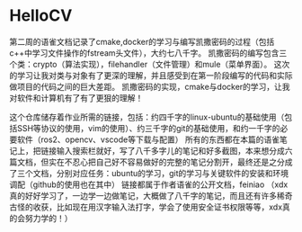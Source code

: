 # HelloCV
第二周的语雀文档记录了cmake,docker的学习与编写凯撒密码的过程（包括c++中学习文件操作的fstream头文件），大约七八千字。
凯撒密码的编写包含三个类：crypto（算法实现），filehandler（文件管理）和mule（菜单界面）。
这次的学习让我对类与对象有了更深的理解，并且感受到在第一阶段编写的代码和实际做项目的代码之间的巨大差距。
凯撒密码的实现，cmake与docker的学习，让我对软件和计算机有了有了更狠的理解！










这个仓库储存着作业所需的链接，包括：约四千字的linux-ubuntu的基础使用（包括SSH等协议的使用，vim的使用）、约三千字的git的基础使用，和约一千字的必要软件（ros2、opencv、vscode等下载与配置）
所有的东西都在本篇的语雀笔记上，把链接输入搜索栏就好，写了八千多字儿的笔记和好多截图，本来想分成六篇文档，但实在不忍心把自己好不容易做好的完整的笔记分割开，最终还是之分成了三个文档，分别对应任务：ubuntu的学习，git的学习与关键软件的安装和环境调配（github的使用也在其中）
链接都属于作者语雀的公开文档，feiniao
（xdx真的好好学习了，一边学一边做笔记，大概做了八千字的笔记，而且还有许多稀奇古怪的收获，比如现在用汉字输入法打字，学会了使用安全证书权限等等，xdx真的会努力学的！）

